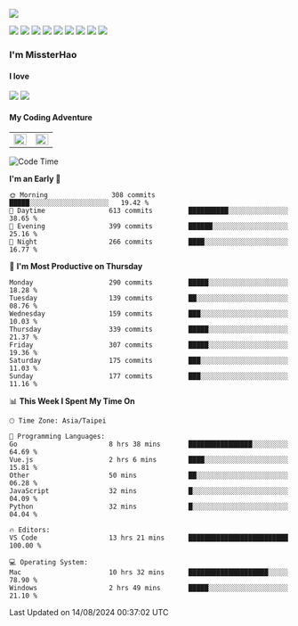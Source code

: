 ![](https://komarev.com/ghpvc/?username=MissterHao&color=ff69b4)

[![](https://img.shields.io/badge/Amazon%20AWS-%23232F3E?logo=amazon-aws&logoColor=white&style=for-the-badge)](https://aws.amazon.com/)
[![](https://img.shields.io/badge/Python-3776AB?style=for-the-badge&logo=python&logoColor=white)](https://www.djangoproject.com/)
[![](https://img.shields.io/badge/Django-092E20?style=for-the-badge&logo=django&logoColor=white)](https://www.python.org/)
[![](https://img.shields.io/badge/Rust-%23EB6400?style=for-the-badge&logo=rust&logoColor=white)](https://www.python.org/)
[![](https://img.shields.io/badge/Flask-23232F3E?style=for-the-badge&logo=flask&logoColor=white)](https://flask.palletsprojects.com/en/2.1.x/)
[![](https://img.shields.io/badge/go-%2300ADD8.svg?&style=for-the-badge&logo=go&logoColor=white)](https://golang.org/)
[![](https://img.shields.io/badge/javascript-%23F7DF1E.svg?&style=for-the-badge&logo=javascript&logoColor=black)](https://www.javascript.com/)
[![](https://img.shields.io/badge/mysql-%234479A1.svg?&style=for-the-badge&logo=mysql&logoColor=white)](https://www.mysql.com/)
[![](https://img.shields.io/badge/docker-%232496ED.svg?&style=for-the-badge&logo=docker&logoColor=white)](https://www.docker.com/)

### I'm MissterHao

#### I love  
![](https://img.shields.io/badge/Netflix-E50914?style=for-the-badge&logo=netflix&logoColor=white)
![](https://img.shields.io/badge/YouTube-FF0000?style=for-the-badge&logo=youtube&logoColor=white)

#### My Coding Adventure
<!-- Readme stats -->
<!-- https://github.com/anuraghazra/github-readme-stats -->
<table>
<tr>
    <td valign="top" width="50%">
    <img src="https://github-readme-stats.vercel.app/api?username=MissterHao&hide_border=true&show_icons=true&locale=en" align="left" style="width: 100%" />
    </td>
    <td valign="top" width="50%">
    <img src="https://github-readme-stats.vercel.app/api/top-langs?username=MissterHao&hide_border=true&show_icons=true&locale=en&layout=compact" align="left" style="width: 100%" />
    </td>
</tr>
</table>  


<!--START_SECTION:waka-->
![Code Time](http://img.shields.io/badge/Code%20Time-1%2C656%20hrs%2035%20mins-blue)

**I'm an Early 🐤** 

```text
🌞 Morning                308 commits         █████░░░░░░░░░░░░░░░░░░░░   19.42 % 
🌆 Daytime                613 commits         ██████████░░░░░░░░░░░░░░░   38.65 % 
🌃 Evening                399 commits         ██████░░░░░░░░░░░░░░░░░░░   25.16 % 
🌙 Night                  266 commits         ████░░░░░░░░░░░░░░░░░░░░░   16.77 % 
```
📅 **I'm Most Productive on Thursday** 

```text
Monday                   290 commits         █████░░░░░░░░░░░░░░░░░░░░   18.28 % 
Tuesday                  139 commits         ██░░░░░░░░░░░░░░░░░░░░░░░   08.76 % 
Wednesday                159 commits         ███░░░░░░░░░░░░░░░░░░░░░░   10.03 % 
Thursday                 339 commits         █████░░░░░░░░░░░░░░░░░░░░   21.37 % 
Friday                   307 commits         █████░░░░░░░░░░░░░░░░░░░░   19.36 % 
Saturday                 175 commits         ███░░░░░░░░░░░░░░░░░░░░░░   11.03 % 
Sunday                   177 commits         ███░░░░░░░░░░░░░░░░░░░░░░   11.16 % 
```


📊 **This Week I Spent My Time On** 

```text
🕑︎ Time Zone: Asia/Taipei

💬 Programming Languages: 
Go                       8 hrs 38 mins       ████████████████░░░░░░░░░   64.69 % 
Vue.js                   2 hrs 6 mins        ████░░░░░░░░░░░░░░░░░░░░░   15.81 % 
Other                    50 mins             ██░░░░░░░░░░░░░░░░░░░░░░░   06.28 % 
JavaScript               32 mins             █░░░░░░░░░░░░░░░░░░░░░░░░   04.09 % 
Python                   32 mins             █░░░░░░░░░░░░░░░░░░░░░░░░   04.04 % 

🔥 Editors: 
VS Code                  13 hrs 21 mins      █████████████████████████   100.00 % 

💻 Operating System: 
Mac                      10 hrs 32 mins      ████████████████████░░░░░   78.90 % 
Windows                  2 hrs 49 mins       █████░░░░░░░░░░░░░░░░░░░░   21.10 % 
```


 Last Updated on 14/08/2024 00:37:02 UTC
<!--END_SECTION:waka-->

<!--
**MissterHao/MissterHao** is a ✨ _special_ ✨ repository because its `README.md` (this file) appears on your GitHub profile.

Here are some ideas to get you started:

- 🔭 I’m currently working on ...
- 🌱 I’m currently learning ...
- 👯 I’m looking to collaborate on ...
- 🤔 I’m looking for help with ...
- 💬 Ask me about ...
- 📫 How to reach me: ...
- 😄 Pronouns: ...
- ⚡ Fun fact: ...
-->
